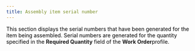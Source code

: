 ```yaml
---
title: Assembly item serial number
---
```



<font color='black'>This section displays the serial numbers that have been generated for the item being assembled. Serial 
numbers are generated for the quantity specified in the </font>**Required 
Quantity** <font color='black'>field of the </font>**Work Order**<font color='black'>profile. </font>
